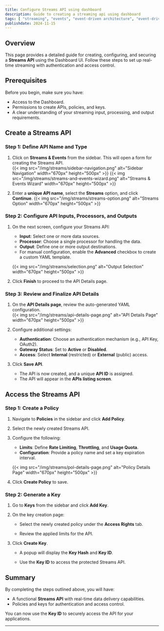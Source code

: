 ```yaml
---
title: Configure Streams API using dashboard
description: Guide to creating a streaming api using dashboard
tags: [ "streaming", "events", "event-driven architecture", "event-driven architectures", "kafka" ]
publishdate: 2024-11-15
---
```


## Overview

This page provides a detailed guide for creating, configuring, and securing a **Streams API** using the Dashboard UI. Follow these steps to set up real-time streaming with authentication and access control.

## Prerequisites

Before you begin, make sure you have:

- Access to the Dashboard.
- Permissions to create APIs, policies, and keys.
- A clear understanding of your streaming input, processing, and output requirements.

## Create a Streams API

### Step 1: Define API Name and Type
1. Click on **Streams & Events** from the sidebar. This will open a form for creating the Streams API.  
   {{< img src="/img/streams/sidebar-navigation.png" alt="Sidebar Navigation" width="670px" height="500px" >}}
   {{< img src="/img/streams/streams-and-events-wizard.png" alt="Streams & Events Wizard" width="670px" height="500px" >}}

2. Enter a **unique API name**, select the **Streams** option, and click **Continue**.
   {{< img src="/img/streams/streams-option.png" alt="Streams Option" width="670px" height="500px" >}}

### Step 2: Configure API Inputs, Processors, and Outputs
1. On the next screen, configure your Streams API:
   - **Input**: Select one or more data sources.  
   - **Processor**: Choose a single processor for handling the data.  
   - **Output**: Define one or more output destinations.     
   - For manual configuration, enable the **Advanced** checkbox to create a custom YAML template.  

   {{< img src="/img/streams/selection.png" alt="Output Selection" width="670px" height="500px" >}}

2. Click **Finish** to proceed to the API Details page.

### Step 3: Review and Finalize API Details
1. On the **API Details page**, review the auto-generated YAML configuration.  
   {{< img src="/img/streams/api-details-page.png" alt="API Details Page" width="670px" height="500px" >}}

2. Configure additional settings:
   - **Authentication**: Choose an authentication mechanism (e.g., API Key, OAuth2).  
   - **Gateway Status**: Set to **Active** or **Disabled**.
   - **Access**: Select **Internal** (restricted) or **External** (public) access.

3. Click **Save API**.  

   - The API is now created, and a unique **API ID** is assigned.
   - The API will appear in the **APIs listing screen**.

## Access the Streams API

### Step 1: Create a Policy
1. Navigate to **Policies** in the sidebar and click **Add Policy**.  

2. Select the newly created Streams API.  

3. Configure the following:
   - **Limits**: Define **Rate Limiting**, **Throttling**, and **Usage Quota**.
   - **Configuration**: Provide a policy name and set a key expiration interval.  

   {{< img src="/img/streams/pol-details-page.png" alt="Policy Details Page" width="670px" height="500px" >}}
   
4. Click **Create Policy** to save.

### Step 2: Generate a Key
1. Go to **Keys** from the sidebar and click **Add Key**.  

2. On the key creation page:
   - Select the newly created policy under the **Access Rights** tab.  

   - Review the applied limits for the API.

3. Click **Create Key**.  

   - A popup will display the **Key Hash** and **Key ID**.  

   - Use the **Key ID** to access the protected Streams API.

## Summary

By completing the steps outlined above, you will have:

- A functional **Streams API** with real-time data delivery capabilities.
- Policies and keys for authentication and access control.

You can now use the **Key ID** to securely access the API for your applications.

---
